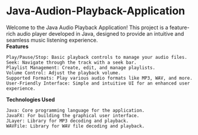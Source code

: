 # Java-Audion-Playback-Application
Welcome to the Java Audio Playback Application! This project is a feature-rich audio player developed in Java, designed to provide an intuitive and seamless music listening experience.<br>
<b>Features</b>

    Play/Pause/Stop: Basic playback controls to manage your audio files.
    Seek: Navigate through the track with a seek bar.
    Playlist Management: Create, edit, and manage playlists.
    Volume Control: Adjust the playback volume.
    Supported Formats: Play various audio formats like MP3, WAV, and more.
    User-Friendly Interface: Simple and intuitive UI for an enhanced user experience.

<b>Technologies Used</b>

    Java: Core programming language for the application.
    JavaFX: For building the graphical user interface.
    JLayer: Library for MP3 decoding and playback.
    WAVFile: Library for WAV file decoding and playback.
